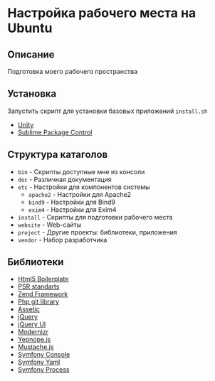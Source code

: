 Настройка рабочего места на Ubuntu
==================================

Описание
--------

Подготовка моего рабочего пространства

Установка
---------
Запустить скрипт для установки базовых приложений `install.sh`

* [Unity](https://github.com/alurin/workplace/blob/master/doc/unity.md)
* [Sublime Package Control](https://github.com/alurin/workplace/blob/master/doc/sublime-package-control.md)

Структура катаголов
-------------------

* `bin`     - Скрипты доступные мне из консоли
* `doc`     - Различная документация
* `etc`     - Настройки для компонентов системы
    * `apache2`     - Настройки для Apache2
    * `bind9`       - Настройки для Bind9
    * `exim4`       - Настройки для Exim4
* `install` - Скрипты для подготовки рабочего места
* `website` - Web-сайты
* `project` - Другие проекты: библиотеки, приложения
* `vendor`  - Набор разработчика

Библиотеки
----------

* [Html5 Boilerplate](https://github.com/h5bp/html5-boilerplate)
* [PSR standarts](https://github.com/php-fig/fig-standards)
* [Zend Framework](https://github.com/zendframework/zf2)
* [Php git library](https://github.com/teqneers/PHP-Stream-Wrapper-for-Git)
* [Assetic](https://github.com/kriswallsmith/assetic)
* [jQuery](https://github.com/jquery/jquery)
* [jQuery UI](https://github.com/jquery/jquery-ui)
* [Modernizr](https://github.com/Modernizr/Modernizr)
* [Yepnope.js](https://github.com/SlexAxton/yepnope.js)
* [Mustache.js](https://github.com/janl/mustache.js)
* [Symfony Console](https://github.com/symfony/Console)
* [Symfony Yaml](https://github.com/symfony/Yaml)
* [Symfony Process](https://github.com/symfony/Process)